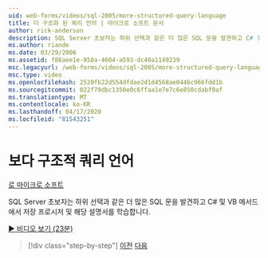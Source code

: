 ```yaml
---
uid: web-forms/videos/sql-2005/more-structured-query-language
title: 더 구조화 된 쿼리 언어 | 마이크로 소프트 문서
author: rick-anderson
description: SQL Server 초보자는 하위 선택과 같은 더 많은 SQL 문을 발견하고 C# 및 VB 메서드에서 저장 프로시저 및 해당 설명서를 학습합니다.
ms.author: riande
ms.date: 03/29/2006
ms.assetid: f86aee1e-958a-4604-a593-dc40a1149239
msc.legacyurl: /web-forms/videos/sql-2005/more-structured-query-language
msc.type: video
ms.openlocfilehash: 2520fb22d554dfdae2d1d4568ae044bc966fdd1b
ms.sourcegitcommit: 022f79dbc1350e0c6ffaa1e7e7c6e850cdabf9af
ms.translationtype: MT
ms.contentlocale: ko-KR
ms.lasthandoff: 04/17/2020
ms.locfileid: "81543251"
---
```

# <a name="more-structured-query-language"></a>보다 구조적 쿼리 언어

[로 마이크로 소프트](https://github.com/microsoft)

SQL Server 초보자는 하위 선택과 같은 더 많은 SQL 문을 발견하고 C# 및 VB 메서드에서 저장 프로시저 및 해당 설명서를 학습합니다.

[&#9654; 비디오 보기 (23분)](https://channel9.msdn.com/Blogs/ASP-NET-Site-Videos/more-structured-query-language)

> [!div class="step-by-step"]
> [이전](manipulating-database-data.md)
> [다음](understanding-security-and-network-connectivity.md)
